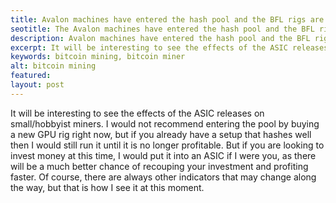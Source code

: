 ```yaml
---
title: Avalon machines have entered the hash pool and the BFL rigs are Soon
seotitle: The Avalon machines have entered the hash pool and the BFL rigs are Soon
description: Avalon machines have entered the hash pool and the BFL rigs are Soon
excerpt: It will be interesting to see the effects of the ASIC releases on small/hobbyist miners.
keywords: bitcoin mining, bitcoin miner
alt: bitcoin mining
featured: 
layout: post
---
```

It will be interesting to see the effects of the ASIC releases on small/hobbyist miners. I would not recommend entering the pool by buying a new GPU rig right now, but if you already have a setup that hashes well then I would still run it until it is no longer profitable. But if you are looking to invest money at this time, I would put it into an ASIC if I were you, as there will be a much better chance of recouping your investment and profiting faster. Of course, there are always other indicators that may change along the way, but that is how I see it at this moment.
